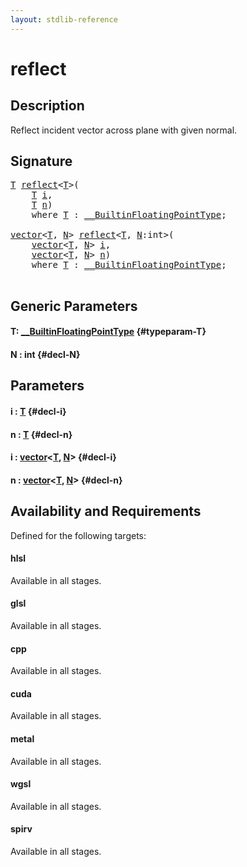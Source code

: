 ```yaml
---
layout: stdlib-reference
---
```


# reflect

## Description

Reflect incident vector across plane with given normal.




## Signature 

<pre>
<a href="/stdlib-reference/global-decls/reflect#typeparam-T" class="code_type">T</a> <a href="/stdlib-reference/global-decls/reflect">reflect</a>&lt;<a href="/stdlib-reference/global-decls/reflect#typeparam-T" class="code_type">T</a>&gt;(
    <a href="/stdlib-reference/global-decls/reflect#typeparam-T" class="code_type">T</a> <a href="/stdlib-reference/global-decls/reflect#decl-i" class="code_param">i</a>,
    <a href="/stdlib-reference/global-decls/reflect#typeparam-T" class="code_type">T</a> <a href="/stdlib-reference/global-decls/reflect#decl-n" class="code_param">n</a>)
    <span class='code_keyword'>where</span> <a href="/stdlib-reference/global-decls/reflect#typeparam-T" class="code_type">T</a> : <a href="/stdlib-reference/interfaces/BuiltinFloatingPointType/index" class="code_type">__BuiltinFloatingPointType</a>;

<a href="/stdlib-reference/types/vector/index" class="code_type">vector</a>&lt;<a href="/stdlib-reference/global-decls/reflect#typeparam-T" class="code_type">T</a>, <a href="/stdlib-reference/global-decls/reflect#decl-N" class="code_var">N</a>&gt; <a href="/stdlib-reference/global-decls/reflect">reflect</a>&lt;<a href="/stdlib-reference/global-decls/reflect#typeparam-T" class="code_type">T</a>, <a href="/stdlib-reference/global-decls/reflect#decl-N" class="code_var">N</a>:<span class="code_keyword">int</span>&gt;(
    <a href="/stdlib-reference/types/vector/index" class="code_type">vector</a>&lt;<a href="/stdlib-reference/global-decls/reflect#typeparam-T" class="code_type">T</a>, <a href="/stdlib-reference/global-decls/reflect#decl-N" class="code_var">N</a>&gt; <a href="/stdlib-reference/global-decls/reflect#decl-i" class="code_param">i</a>,
    <a href="/stdlib-reference/types/vector/index" class="code_type">vector</a>&lt;<a href="/stdlib-reference/global-decls/reflect#typeparam-T" class="code_type">T</a>, <a href="/stdlib-reference/global-decls/reflect#decl-N" class="code_var">N</a>&gt; <a href="/stdlib-reference/global-decls/reflect#decl-n" class="code_param">n</a>)
    <span class='code_keyword'>where</span> <a href="/stdlib-reference/global-decls/reflect#typeparam-T" class="code_type">T</a> : <a href="/stdlib-reference/interfaces/BuiltinFloatingPointType/index" class="code_type">__BuiltinFloatingPointType</a>;

</pre>

## Generic Parameters

#### T: [\_\_BuiltinFloatingPointType](/stdlib-reference/interfaces/BuiltinFloatingPointType/index) {#typeparam-T}
#### N  : int {#decl-N}

## Parameters

#### i  : [T](/stdlib-reference/global-decls/reflect#typeparam-T) {#decl-i}
#### n  : [T](/stdlib-reference/global-decls/reflect#typeparam-T) {#decl-n}
#### i  : [vector](/stdlib-reference/types/vector/index)\<[T](/stdlib-reference/types/vector/index#typeparam-T), [N](/stdlib-reference/types/vector/index#decl-N)\> {#decl-i}
#### n  : [vector](/stdlib-reference/types/vector/index)\<[T](/stdlib-reference/types/vector/index#typeparam-T), [N](/stdlib-reference/types/vector/index#decl-N)\> {#decl-n}

## Availability and Requirements

Defined for the following targets:

#### hlsl
Available in all stages.

#### glsl
Available in all stages.

#### cpp
Available in all stages.

#### cuda
Available in all stages.

#### metal
Available in all stages.

#### wgsl
Available in all stages.

#### spirv
Available in all stages.



